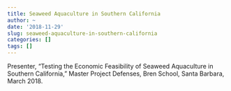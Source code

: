 ```yaml
---
title: Seaweed Aquaculture in Southern California
author: ~
date: '2018-11-29'
slug: seaweed-aquaculture-in-southern-california
categories: []
tags: []
---
```


Presenter, “Testing the Economic Feasibility of Seaweed Aquaculture in Southern California,” Master Project Defenses, Bren School, Santa Barbara, March 2018.